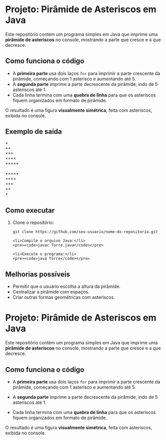 <h1>Projeto: Pirâmide de Asteriscos em Java</h1>

<p>
    Este repositório contém um programa simples em Java que imprime uma 
    <strong>pirâmide de asteriscos</strong> no console, mostrando a parte que cresce e a que decresce.
</p>

<h2>Como funciona o código</h2>

<ul>
    <li>A <strong>primeira parte</strong> usa dois laços <code>for</code> para imprimir a parte crescente da pirâmide, começando com 1 asterisco e aumentando até 5.</li>
    <li>A <strong>segunda parte</strong> imprime a parte decrescente da pirâmide, indo de 5 asteriscos até 1.</li>
    <li>Cada linha termina com uma <strong>quebra de linha</strong> para que os asteriscos fiquem organizados em formato de pirâmide.</li>
</ul>

<p>
    O resultado é uma figura <strong>visualmente simétrica</strong>, feita com asteriscos, exibida no console.
</p>

<h2>Exemplo de saída</h2>

<pre>
*
**
***
****
*****

*****
****
***
**
*
</pre>

<h2>Como executar</h2>

<ol>
    <li>Clone o repositório:</li>
    <pre><code>git clone https://github.com/seu-usuario/nome-do-repositorio.git</code></pre>

    <li>Compile o arquivo Java:</li>
    <pre><code>javac Torre.java</code></pre>

    <li>Execute o programa:</li>
    <pre><code>java Torre</code></pre>
</ol>

<h2>Melhorias possíveis</h2>

<ul>
    <li>Permitir que o usuário escolha a altura da pirâmide.</li>
    <li>Centralizar a pirâmide com espaços.</li>
    <li>Criar outras formas geométricas com asteriscos.</li>
</ul>

# Projeto: Pirâmide de Asteriscos em Java

Este repositório contém um programa simples em Java que imprime uma **pirâmide de asteriscos** no console, mostrando a parte que cresce e a que decresce.

## Como funciona o código

- A **primeira parte** usa dois laços `for` para imprimir a parte crescente da pirâmide, começando com 1 asterisco e aumentando até 5.

- A **segunda parte** imprime a parte decrescente da pirâmide, indo de 5 asteriscos até 1.

- Cada linha termina com uma **quebra de linha** para que os asteriscos fiquem organizados em formato de pirâmide.

O resultado é uma figura **visualmente simétrica**, feita com asteriscos, exibida no console.
